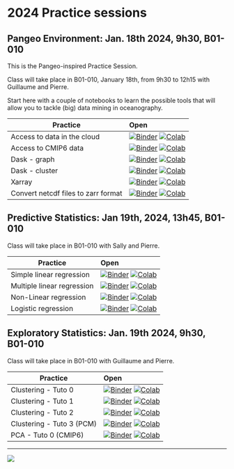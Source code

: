 # 2024 Practice sessions

## Pangeo Environment: Jan. 18th 2024, 9h30, B01-010

This is the Pangeo-inspired Practice Session. 

Class will take place in B01-010, January 18th, from 9h30 to 12h15 with Guillaume and Pierre.

Start here with a couple of notebooks to learn the possible tools that will allow you to tackle (big) data mining in oceanography.

| Practice | Open |
|------------|:--------------|
| Access to data in the cloud | [![Binder](https://img.shields.io/static/v1.svg?logo=Jupyter&label=launch&message=MyBinder&color=blue)](https://mybinder.org/v2/gh/obidam/ds2-2024/main?urlpath=git-pull%3Frepo%3Dhttps%253A%252F%252Fgithub.com%252Fobidam%252Fds2-2024%26urlpath%3Dlab%252Ftree%252Fds2-2024%252Fpractice%252Fenvironment%252F01-Access_to_data_in_the_cloud.ipynb) [![Colab](https://img.shields.io/static/v1?label=Google&message=Open+with+Colab&color=blue&style=plastic&logo=google-colab)](https://colab.research.google.com/github/obidam/ds2-2024/blob/main/practice/environment/01-Access_to_data_in_the_cloud.ipynb) |
| Access to CMIP6 data | [![Binder](https://img.shields.io/static/v1.svg?logo=Jupyter&label=launch&message=MyBinder&color=blue)](https://mybinder.org/v2/gh/obidam/ds2-2024/main?urlpath=git-pull%3Frepo%3Dhttps%253A%252F%252Fgithub.com%252Fobidam%252Fds2-2024%26urlpath%3Dlab%252Ftree%252Fds2-2024%252Fpractice%252Fenvironment%252F02-Access-CMIP6.ipynb) [![Colab](https://img.shields.io/static/v1?label=Google&message=Open+with+Colab&color=blue&style=plastic&logo=google-colab)](https://colab.research.google.com/github/obidam/ds2-2024/blob/main/practice/environment/02-Access-CMIP6.ipynb) |
| Dask - graph | [![Binder](https://img.shields.io/static/v1.svg?logo=Jupyter&label=launch&message=MyBinder&color=blue)](https://mybinder.org/v2/gh/obidam/ds2-2024/main?urlpath=git-pull%3Frepo%3Dhttps%253A%252F%252Fgithub.com%252Fobidam%252Fds2-2024%26urlpath%3Dlab%252Ftree%252Fds2-2024%252Fpractice%252Fenvironment%252F03-Dask_Graph.ipynb) [![Colab](https://img.shields.io/static/v1?label=Google&message=Open+with+Colab&color=blue&style=plastic&logo=google-colab)](https://colab.research.google.com/github/obidam/ds2-2024/blob/main/practice/environment/03-Dask_Graph.ipynb) |
| Dask - cluster | [![Binder](https://img.shields.io/static/v1.svg?logo=Jupyter&label=launch&message=MyBinder&color=blue)](https://mybinder.org/v2/gh/obidam/ds2-2024/main?urlpath=git-pull%3Frepo%3Dhttps%253A%252F%252Fgithub.com%252Fobidam%252Fds2-2024%26urlpath%3Dlab%252Ftree%252Fds2-2024%252Fpractice%252Fenvironment%252F04-Launch_Dask_Cluster.ipynb) [![Colab](https://img.shields.io/static/v1?label=Google&message=Open+with+Colab&color=blue&style=plastic&logo=google-colab)](https://colab.research.google.com/github/obidam/ds2-2024/blob/main/practice/environment/04-Launch_Dask_Cluster.ipynb) |
| Xarray | [![Binder](https://img.shields.io/static/v1.svg?logo=Jupyter&label=launch&message=MyBinder&color=blue)](https://mybinder.org/v2/gh/obidam/ds2-2024/main?urlpath=git-pull%3Frepo%3Dhttps%253A%252F%252Fgithub.com%252Fobidam%252Fds2-2024%26urlpath%3Dlab%252Ftree%252Fds2-2024%252Fpractice%252Fenvironment%252F05-Xarray_Getting_started.ipynb) [![Colab](https://img.shields.io/static/v1?label=Google&message=Open+with+Colab&color=blue&style=plastic&logo=google-colab)](https://colab.research.google.com/github/obidam/ds2-2024/blob/main/practice/environment/05-Xarray_Getting_started.ipynb) |
| Convert netcdf files to zarr format | [![Binder](https://img.shields.io/static/v1.svg?logo=Jupyter&label=launch&message=MyBinder&color=blue)](https://mybinder.org/v2/gh/obidam/ds2-2024/main?urlpath=git-pull%3Frepo%3Dhttps%253A%252F%252Fgithub.com%252Fobidam%252Fds2-2024%26urlpath%3Dlab%252Ftree%252Fds2-2024%252Fpractice%252Fenvironment%252F05-Convert_netcdf_to_zarr.ipynb) [![Colab](https://img.shields.io/static/v1?label=Google&message=Open+with+Colab&color=blue&style=plastic&logo=google-colab)](https://colab.research.google.com/github/obidam/ds2-2024/blob/main/practice/environment/05-Convert_netcdf_to_zarr.ipynb) |

## Predictive Statistics: Jan 19th, 2024, 13h45, B01-010

Class will take place in B01-010 with Sally and Pierre.

| Practice | Open |
|------------|:--------------|
| Simple linear regression | [![Binder](https://img.shields.io/static/v1.svg?logo=Jupyter&label=launch&message=MyBinder&color=blue)](https://mybinder.org/v2/gh/obidam/ds2-2024/main?urlpath=git-pull%3Frepo%3Dhttps%253A%252F%252Fgithub.com%252Fobidam%252Fds2-2024%26urlpath%3Dlab%252Ftree%252Fds2-2024%252Fpractice%252Fpredictive_statistics%252F1_Simple_linear_regression.ipynb) [![Colab](https://img.shields.io/static/v1?label=Google&message=Open+with+Colab&color=blue&style=plastic&logo=google-colab)](https://colab.research.google.com/github/obidam/ds2-2024/blob/main/practice/predictive_statistics/1_Simple_linear_regression.ipynb) |
| Multiple linear regression | [![Binder](https://img.shields.io/static/v1.svg?logo=Jupyter&label=launch&message=MyBinder&color=blue)](https://mybinder.org/v2/gh/obidam/ds2-2024/main?urlpath=git-pull%3Frepo%3Dhttps%253A%252F%252Fgithub.com%252Fobidam%252Fds2-2024%26urlpath%3Dlab%252Ftree%252Fds2-2024%252Fpractice%252Fpredictive_statistics%252F2_Multiple_linear_regression.ipynb) [![Colab](https://img.shields.io/static/v1?label=Google&message=Open+with+Colab&color=blue&style=plastic&logo=google-colab)](https://colab.research.google.com/github/obidam/ds2-2024/blob/main/practice/predictive_statistics/2_Multiple_linear_regression.ipynb) |
| Non-Linear regression | [![Binder](https://img.shields.io/static/v1.svg?logo=Jupyter&label=launch&message=MyBinder&color=blue)](https://mybinder.org/v2/gh/obidam/ds2-2024/main?urlpath=git-pull%3Frepo%3Dhttps%253A%252F%252Fgithub.com%252Fobidam%252Fds2-2024%26urlpath%3Dlab%252Ftree%252Fds2-2024%252Fpractice%252Fpredictive_statistics%252F3_Nonlinear_regression_with_Support_Vector_Machines.ipynb) [![Colab](https://img.shields.io/static/v1?label=Google&message=Open+with+Colab&color=blue&style=plastic&logo=google-colab)](https://colab.research.google.com/github/obidam/ds2-2024/blob/main/practice/predictive_statistics/3_Nonlinear_regression_with_Support_Vector_Machines.ipynb) |
| Logistic regression | [![Binder](https://mybinder.org/badge_logo.svg)](https://mybinder.org/v2/gh/obidam/ds2-2024/HEAD?labpath=blob%2Fmain%2Fpractice%2Fpredictive_statistics%2F4_Logistic_regression.ipynb) [![Colab](https://img.shields.io/static/v1?label=Google&message=Open+with+Colab&color=blue&style=plastic&logo=google-colab)](https://colab.research.google.com/github/obidam/ds2-2024/blob/main/practice/predictive_statistics/4_Logistic_regression.ipynb) |

## Exploratory Statistics: Jan. 19th 2024, 9h30, B01-010

Class will take place in B01-010 with Guillaume and Pierre.

| Practice | Open |
|------------|:--------------|
| Clustering - Tuto 0 | [![Binder](https://img.shields.io/static/v1.svg?logo=Jupyter&label=launch&message=MyBinder&color=blue)](https://mybinder.org/v2/gh/obidam/ds2-2024/main?urlpath=git-pull%3Frepo%3Dhttps%253A%252F%252Fgithub.com%252Fobidam%252Fds2-2024%26urlpath%3Dlab%252Ftree%252Fds2-2024%252Fpractice%252Fexploratory_statistics%252FClustering-Tuto-0.ipynb) [![Colab](https://img.shields.io/static/v1?label=Google&message=Open+with+Colab&color=blue&style=plastic&logo=google-colab)](https://colab.research.google.com/github/obidam/ds2-2024/blob/main/practice/exploratory_statistics/Clustering-Tuto-0.ipynb) |
| Clustering - Tuto 1 | [![Binder](https://img.shields.io/static/v1.svg?logo=Jupyter&label=launch&message=MyBinder&color=blue)](https://mybinder.org/v2/gh/obidam/ds2-2024/main?urlpath=git-pull%3Frepo%3Dhttps%253A%252F%252Fgithub.com%252Fobidam%252Fds2-2024%26urlpath%3Dlab%252Ftree%252Fds2-2024%252Fpractice%252Fexploratory_statistics%252FClustering-Tuto-1.ipynb) [![Colab](https://img.shields.io/static/v1?label=Google&message=Open+with+Colab&color=blue&style=plastic&logo=google-colab)](https://colab.research.google.com/github/obidam/ds2-2024/blob/main/practice/exploratory_statistics/Clustering-Tuto-1.ipynb) |
| Clustering - Tuto 2 | [![Binder](https://img.shields.io/static/v1.svg?logo=Jupyter&label=launch&message=MyBinder&color=blue)](https://mybinder.org/v2/gh/obidam/ds2-2024/main?urlpath=git-pull%3Frepo%3Dhttps%253A%252F%252Fgithub.com%252Fobidam%252Fds2-2024%26urlpath%3Dlab%252Ftree%252Fds2-2024%252Fpractice%252Fexploratory_statistics%252FClustering-Tuto-2.ipynb) [![Colab](https://img.shields.io/static/v1?label=Google&message=Open+with+Colab&color=blue&style=plastic&logo=google-colab)](https://colab.research.google.com/github/obidam/ds2-2024/blob/main/practice/exploratory_statistics/Clustering-Tuto-2.ipynb) |
| Clustering - Tuto 3 (PCM) | [![Binder](https://img.shields.io/static/v1.svg?logo=Jupyter&label=launch&message=MyBinder&color=blue)](https://mybinder.org/v2/gh/obidam/ds2-2024/main?urlpath=git-pull%3Frepo%3Dhttps%253A%252F%252Fgithub.com%252Fobidam%252Fds2-2024%26urlpath%3Dlab%252Ftree%252Fds2-2024%252Fpractice%252Fexploratory_statistics%252FClustering-Tuto-3-PCM.ipynb) [![Colab](https://img.shields.io/static/v1?label=Google&message=Open+with+Colab&color=blue&style=plastic&logo=google-colab)](https://colab.research.google.com/github/obidam/ds2-2024/blob/main/practice/exploratory_statistics/Clustering-Tuto-3-PCM.ipynb) |
| PCA - Tuto 0 (CMIP6) | [![Binder](https://img.shields.io/static/v1.svg?logo=Jupyter&label=launch&message=MyBinder&color=blue)](https://mybinder.org/v2/gh/obidam/ds2-2024/main?urlpath=git-pull%3Frepo%3Dhttps%253A%252F%252Fgithub.com%252Fobidam%252Fds2-2024%26urlpath%3Dlab%252Ftree%252Fds2-2024%252Fpractice%252Fexploratory_statistics%252FPCA-Tuto-0.ipynb) [![Colab](https://img.shields.io/static/v1?label=Google&message=Open+with+Colab&color=blue&style=plastic&logo=google-colab)](https://colab.research.google.com/github/obidam/ds2-2024/blob/main/practice/exploratory_statistics/PCA-Tuto-0.ipynb) |

***
<img src="https://github.com/obidam/ds2-2024/raw/main/logo_isblue.jpg">
